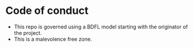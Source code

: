 # Code of conduct

- This repo is governed using a BDFL model starting with the originator of the project.
- This is a malevolence free zone.
